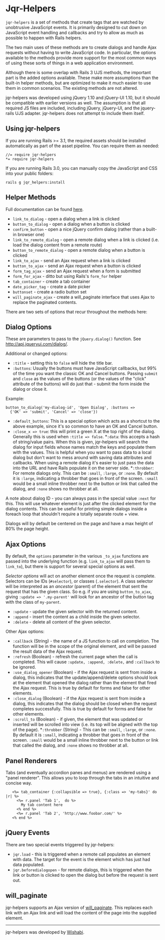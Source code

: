 # Jqr-Helpers

`jqr-helpers` is a set of methods that create tags that are watched by unobtrusive JavaScript
events. It is primarily designed to cut down on JavaScript event handling and
callbacks and try to allow as much as possible to happen with Rails helpers.

The two main uses of these methods are to create dialogs and handle
Ajax requests without having to write JavaScript code. In particular, the options
available to the methods provide more support for the most common ways of using
these sorts of things in a web application environment.

Although there is some overlap with Rails 3 UJS methods, the important part
is the added options available. These make more assumptions than the built-in
helper methods, but are optimized to make it much easier to use them in
common scenarios. The existing methods are not altered.

jqr-helpers was developed using jQuery 1.10 and jQuery-UI 1.10, but it should
be compatible with earlier versions as well. The assumption is that all
required JS files are included, including jQuery, jQuery-UI, and the jquery-rails
UJS adapter. jqr-helpers does not attempt to include them itself.

## Using jqr-helpers ##

If you are running Rails >= 3.1, the required assets should be installed
automatically as part of the asset pipeline. You can require them as needed:

    //= require jqr-helpers
    *= require jqr-helpers

If you are running Rails 3.0, you can manually copy the JavaScript and CSS
into your public folders:

    rails g jqr_helpers:install

## Helper Methods ##

Full documentation can be found [here](https://rawgithub.com/wishabi/jqr-helpers/master/doc/JqrHelpers/Helpers.html).

* `link_to_dialog` - open a dialog when a link is clicked
* `button_to_dialog` - open a dialog when a button is clicked
* `confirm_button` - open a nice jQuery confirm dialog (rather than a built-in browser one)
* `link_to_remote_dialog` - open a remote dialog when a link is clicked (i.e. load
the dialog content from a remote route)
* `button_to_remote_dialog` - open a remote dialog when a button is clicked
* `link_to_ajax` - send an Ajax request when a link is clicked
* `button_to_ajax` - send an Ajax request when a button is clicked
* `form_tag_ajax` - send an Ajax request when a form is submitted
* `form_for_ajax` - ditto but using Rails's `form_for` helper
* `tab_container` - create a tab container
* `date_picker_tag` - create a date picker
* `buttonset` - create a radio button set
* `will_paginate_ajax` - create a will_paginate interface that uses Ajax to
replace the paginated contents.

There are two sets of options that recur throughout the methods here:

## Dialog Options ##

These are parameters to pass to the `jQuery.dialog()` function.
See <http://api.jqueryui.com/dialog/>.

Additional or changed options:

* `:title` - setting this to `false` will hide the title bar.
* `:buttons`: Usually the buttons must have JavaScript callbacks, but 99% of the
time you want the classic OK and Cancel buttons. Passing `submit` and `close`
as the values of the buttons (or the values of the "click" attribute of the
buttons) will do just that - submit the form inside the dialog or close it.

Example:

    button_to_dialog('my-dialog-id', 'Open Dialog', :buttons =>
      {'OK' => 'submit', 'Cancel' => 'close'})

* `:default_buttons`: This is a special option which acts as a shortcut
to the above example, since it's so common to have an OK and Cancel button.
* `:close_x => true`: this will print a green X at the top
right of the dialog. Generally this is used when `:title => false`.
*`:data`: this accepts a hash of string/value pairs. When this
is given, jqr-helpers will search the dialog for input fields whose names
match the keys and populate them with the values. This is helpful when you want
to pass data to a local dialog but don't want to mess around with saving data
attributes and callbacks. When using a remote dialog it's easier to just pass
the data into the URL and have Rails populate it on the server side.
*`:throbber`: For remote dialogs only. This can be `:small`, `:large`, or
`:none`. By default it is `:large`, indicating a throbber that goes in front
of the screen. `:small` would be a small inline throbber next to the button or
link that called the dialog, and `:none` shows no throbber at all.

A note about dialog ID - you can always pass in the special value `:next` for
this. This will use whatever element is just after the clicked element
for the dialog contents. This can be useful for printing simple dialogs inside a
foreach loop that shouldn't require a totally separate route + view.

Dialogs will by default be centered on the page and have a max height of 80%
the page height.

## Ajax Options ##

By default, the `options` parameter in the various `_to_ajax` functions are
passed into the underlying function (e.g. `link_to_ajax` will pass them to
`link_to`), but there is support for several special options as well.

*Selector options* will act on another element once the request is complete.
Selectors can be IDs (`#selector`), or classes (`.selector`).
A class selector will be interpreted as an *ancestor* (parent) of the
element that sent the request that has the given class. So e.g. if you
are using `button_to_ajax`, giving `:update => '.my-parent'` will look for
an ancestor of the button tag with the class of `my-parent`.

* `:update` - update the given selector with the returned content.
* `:append` - insert the content as a child inside the given selector.
* `:delete` - delete all content of the given selector.

Other Ajax options:

* `:callback` (String) - the name of a JS function to call on completion.
The function will be in the scope of the original element, and
will be passed the result data of the Ajax request.
* `:refresh` (Boolean) - refresh the current page when the call is completed.
This will cause `:update, :append, :delete,` and `:callback` to be ignored.
* `:use_dialog_opener` (Boolean) - if the Ajax request is sent from inside
a dialog, this indicates that the update/append/delete options should
look at the element that opened the dialog rather than the element that
fired the Ajax request. This is true by default for forms and false for
other elements.
* `:close_dialog` (Boolean) - if the Ajax request is sent from inside a dialog,
this indicates that the dialog should be closed when the request completes
successfully. This is true by default for forms and false for
other elements.
* `:scroll_to` (Boolean) - if given, the element that was updated or inserted
will be scrolled into view (i.e. its top will be aligned with the top of the
page).
*`:throbber` (String) - This can be `:small`, `:large`, or
`:none`. By default it is `:small`, indicating a throbber that goes in front
of the screen. `:small` would be a small inline throbber next to the button or
link that called the dialog, and `:none` shows no throbber at all.

## Panel Renderers ##

Tabs (and eventually accordion panes and menus) are rendered using a "panel renderer".
This allows you to loop through the tabs in an intuitive and concise way.

       <%= tab_container {:collapsible => true}, {:class => 'my-tabs}' do |r| %>
         <%= r.panel 'Tab 1',  do %>
           My tab content here
         <% end %>
         <%= r.panel 'Tab 2', 'http://www.foobar.com/' %>
       <% end %>

## jQuery Events ##

There are two special events triggered by jqr-helpers:

* `jqr.load` - this is triggered when a remote call populates an element with
data. The target for the event is the element which has just had data
populated.
* `jqr.beforedialogopen` - for remote dialogs, this is triggered when the
link or button is clicked to open the dialog but before the request is sent out.

## will_paginate ##

jqr-helpers supports an Ajax version of [will_paginate](https://github.com/mislav/will_paginate).
This replaces each link with an Ajax link and will load the content of the page
into the supplied element.

***

jqr-helpers was developed by [Wishabi](http://www.wishabi.com).